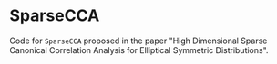 # SparseCCA
Code for `SparseCCA` proposed in the paper "High Dimensional Sparse Canonical Correlation Analysis for Elliptical Symmetric Distributions".
